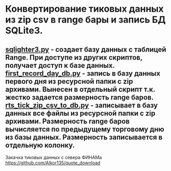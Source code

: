 # Конвертирование тиковых данных из zip csv в range бары и запись БД SQLite3.  

[sqlighter3.py](sqlighter3.py) - 
создает базу данных с таблицей Range. 
При доступе из других скриптов, получает доступ к базе данных.  
[first_record_day_db.py](first_record_day_db.py) - 
запись в базу данных первого дня из ресурсной папки c zip архивами. 
Вынесен в отдельный скрипт т.к. жестко задается размерность range баров.  
[rts_tick_zip_csv_to_db.py](old/old_rts_tick_zip_csv_to_db.py) - 
записывает в базу данных все файлы из ресурсной папки с zip архивами. 
Размерность range баров вычисляется по предыдущему торговому дню из базы данных. 
Размерность записывается в отдельную колонку.  
---
Закачка тиковых данных с севера ФИНАМа https://github.com/Alkor135/quote_download  
